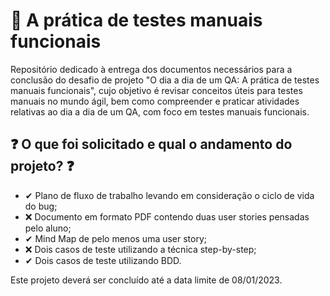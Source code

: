 # 📑 A prática de testes manuais funcionais

Repositório dedicado à entrega dos documentos necessários para a conclusão do desafio de projeto "O dia a dia de um QA: A prática de testes manuais funcionais", cujo objetivo é revisar conceitos úteis para testes manuais no mundo ágil, bem como compreender e praticar atividades relativas ao dia a dia de um QA, com foco em testes manuais funcionais.

## ❓ O que foi solicitado e qual o andamento do projeto? ❓
 - ✔ Plano de fluxo de trabalho levando em consideração o ciclo de vida do bug;
 - ❌ Documento em formato PDF contendo duas user stories pensadas pelo aluno;
 - ✔ Mind Map de pelo menos uma user story;
 - ❌ Dois casos de teste utilizando a técnica step-by-step;
 - ✔ Dois casos de teste utilizando BDD.
 
 Este projeto deverá ser concluído até a data limite de 08/01/2023.
